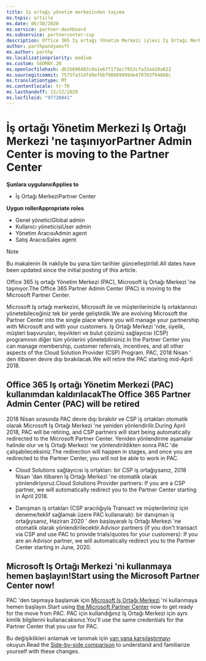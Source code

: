 ```yaml
---
title: Iş ortağı yönetim merkezinden taşıma
ms.topic: article
ms.date: 06/30/2020
ms.service: partner-dashboard
ms.subservice: partnercenter-csp
description: Office 365 Iş ortağı Yönetim Merkezi işlevi Iş Ortağı Merkezi 'ne taşınıyor. Bunun ne anlama geldiğini ve Iş Ortağı Merkezi 'nde nasıl yapabileceğinizi öğrenin.
author: parthpandyamsft
ms.author: parthp
ms.localizationpriority: medium
ms.custom: SEOMAY.20
ms.openlocfilehash: db35696483c8a1e67f173ec7953cfa33a428a022
ms.sourcegitcommit: 7575fa314fd9efbbf90089999de4f0703f94898c
ms.translationtype: MT
ms.contentlocale: tr-TR
ms.lasthandoff: 12/22/2020
ms.locfileid: "97720841"
---
```

# <a name="partner-admin-center-is-moving-to-the-partner-center"></a><span data-ttu-id="0585c-104">İş ortağı Yönetim Merkezi Iş Ortağı Merkezi 'ne taşınıyor</span><span class="sxs-lookup"><span data-stu-id="0585c-104">Partner Admin Center is moving to the Partner Center</span></span>

<span data-ttu-id="0585c-105">**Şunlara uygulanır**</span><span class="sxs-lookup"><span data-stu-id="0585c-105">**Applies to**</span></span>

- <span data-ttu-id="0585c-106">İş Ortağı Merkezi</span><span class="sxs-lookup"><span data-stu-id="0585c-106">Partner Center</span></span>

<span data-ttu-id="0585c-107">**Uygun roller**</span><span class="sxs-lookup"><span data-stu-id="0585c-107">**Appropriate roles**</span></span>
- <span data-ttu-id="0585c-108">Genel yönetici</span><span class="sxs-lookup"><span data-stu-id="0585c-108">Global admin</span></span>
- <span data-ttu-id="0585c-109">Kullanıcı yöneticisi</span><span class="sxs-lookup"><span data-stu-id="0585c-109">User admin</span></span>
- <span data-ttu-id="0585c-110">Yönetim Aracısı</span><span class="sxs-lookup"><span data-stu-id="0585c-110">Admin agent</span></span>
- <span data-ttu-id="0585c-111">Satış Aracısı</span><span class="sxs-lookup"><span data-stu-id="0585c-111">Sales agent</span></span>

> [!NOTE]  
> <span data-ttu-id="0585c-112">Bu makalenin ilk nakliyle bu yana tüm tarihler güncelleştirildi.</span><span class="sxs-lookup"><span data-stu-id="0585c-112">All dates have been updated since the initial posting of this article.</span></span>

<span data-ttu-id="0585c-113">Office 365 Iş ortağı Yönetim Merkezi (PAC), Microsoft Iş Ortağı Merkezi 'ne taşınıyor.</span><span class="sxs-lookup"><span data-stu-id="0585c-113">The Office 365 Partner Admin Center (PAC) is moving to the Microsoft Partner Center.</span></span>

<span data-ttu-id="0585c-114">Microsoft Iş ortağı merkezini, Microsoft ile ve müşterilerinizle Iş ortaklarınızı yönetebileceğiniz tek bir yerde geliştirdik.</span><span class="sxs-lookup"><span data-stu-id="0585c-114">We are evolving Microsoft the Partner Center into the single place where you will manage your partnership with Microsoft and with your customers.</span></span> <span data-ttu-id="0585c-115">Iş Ortağı Merkezi 'nde, üyelik, müşteri başvuruları, teşvikleri ve bulut çözümü sağlayıcısı (CSP) programının diğer tüm yönlerini yönetebilirsiniz.</span><span class="sxs-lookup"><span data-stu-id="0585c-115">In the Partner Center you can manage membership, customer referrals, incentives, and all other aspects of the Cloud Solution Provider (CSP) Program.</span></span> <span data-ttu-id="0585c-116">PAC, 2018 Nisan ' den itibaren devre dışı bırakılacak.</span><span class="sxs-lookup"><span data-stu-id="0585c-116">We will retire the PAC starting mid-April 2018.</span></span>

## <a name="the-office-365-partner-admin-center-pac-will-be-retired"></a><span data-ttu-id="0585c-117">Office 365 Iş ortağı Yönetim Merkezi (PAC) kullanımdan kaldırılacak</span><span class="sxs-lookup"><span data-stu-id="0585c-117">The Office 365 Partner Admin Center (PAC) will be retired</span></span>

<span data-ttu-id="0585c-118">2018 Nisan sırasında PAC devre dışı bırakılır ve CSP iş ortakları otomatik olarak Microsoft Iş Ortağı Merkezi 'ne yeniden yönlendirilir.</span><span class="sxs-lookup"><span data-stu-id="0585c-118">During April 2018, PAC will be retiring, and CSP partners will start being automatically redirected to the Microsoft Partner Center.</span></span> <span data-ttu-id="0585c-119">Yeniden yönlendirme aşamalar halinde olur ve Iş Ortağı Merkezi 'ne yönlendirildikten sonra PAC 'de çalışabileceksiniz.</span><span class="sxs-lookup"><span data-stu-id="0585c-119">The redirection will happen in stages, and once you are redirected to the Partner Center, you will not be able to work in PAC.</span></span> 

- <span data-ttu-id="0585c-120">Cloud Solutions sağlayıcısı iş ortakları: bir CSP iş ortağıysanız, 2018 Nisan 'dan itibaren Iş Ortağı Merkezi 'ne otomatik olarak yönlendiriyoruz.</span><span class="sxs-lookup"><span data-stu-id="0585c-120">Cloud Solutions Provider partners: If you are a CSP partner, we will automatically redirect you to the Partner Center starting in April 2018.</span></span>

- <span data-ttu-id="0585c-121">Danışman iş ortakları (CSP aracılığıyla Transact ve müşterileriniz için deneme/teklif sağlamak üzere PAC kullanarak): bir danışman iş ortağıysanız, Haziran 2020 ' den başlayarak Iş Ortağı Merkezi 'ne otomatik olarak yönlendirilecektir.</span><span class="sxs-lookup"><span data-stu-id="0585c-121">Advisor partners (if you don't transact via CSP and use PAC to provide trials/quotes for your customers): If you are an Advisor partner, we will automatically redirect you to the Partner Center starting in June, 2020.</span></span>

## <a name="start-using-the-microsoft-partner-center-now"></a><span data-ttu-id="0585c-122">Microsoft Iş Ortağı Merkezi 'ni kullanmaya hemen başlayın!</span><span class="sxs-lookup"><span data-stu-id="0585c-122">Start using the Microsoft Partner Center now!</span></span>

<span data-ttu-id="0585c-123">PAC 'den taşımaya başlamak için [Microsoft Iş Ortağı Merkezi](https://partnercenter.microsoft.com/) 'ni kullanmaya hemen başlayın.</span><span class="sxs-lookup"><span data-stu-id="0585c-123">Start using [the Microsoft Partner Center](https://partnercenter.microsoft.com/) now to get ready for the move from PAC.</span></span>  <span data-ttu-id="0585c-124">PAC için kullandığınız Iş Ortağı Merkezi için aynı kimlik bilgilerini kullanacaksınız.</span><span class="sxs-lookup"><span data-stu-id="0585c-124">You'll use the same credentials for the Partner Center that you use for PAC.</span></span>

<span data-ttu-id="0585c-125">Bu değişiklikleri anlamak ve tanımak için [yan yana karşılaştırmayı](moving-from-pac-to-pc.md) okuyun.</span><span class="sxs-lookup"><span data-stu-id="0585c-125">Read the [Side-by-side comparison](moving-from-pac-to-pc.md) to understand and familiarize yourself with these changes.</span></span>